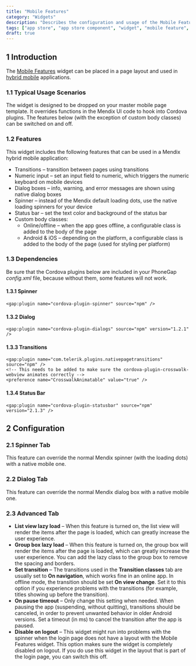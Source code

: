 ```yaml
---
title: "Mobile Features"
category: "Widgets"
description: "Describes the configuration and usage of the Mobile Features widget, which is available in the Mendix App Store."
tags: ["app store", "app store component", "widget", "mobile feature", "spinner", "transitions", "status bar", "platform support"]
draft: true
---
```


## 1 Introduction

The [Mobile Features](https://appstore.home.mendix.com/link/app/48902/) widget can be placed in a page layout and used in [hybrid mobile](/refguide/hybrid-mobile) applications.

### 1.1 Typical Usage Scenarios

The widget is designed to be dropped on your master mobile page template. It overrides functions in the Mendix UI code to hook into Cordova plugins. The features below (with the exception of custom body classes) can be switched on and off.

### 1.2 Features

This widget includes the following features that can be used in a Mendix hybrid mobile application:

* Transitions – transition between pages using transitions
* Numeric input – set an input field to numeric, which triggers the numeric keyboard on mobile devices
* Dialog  boxes – info, warning, and error messages are shown using native dialog boxes
* Spinner  – instead of the Mendix default loading dots, use the native loading spinners for your device
* Status bar  – set the text color and background of the status bar
* Custom body classes:
  * Online/offline  – when the app goes offline, a configurable class is added to the body of the page
  * Android & iOS – depending on the platform, a configurable class is added to the body of the page (used for styling per platform)

### 1.3 Dependencies

Be sure that the Cordova plugins below are included in your PhoneGap *config.xml* file, because without them, some features will not work.

#### 1.3.1 Spinner

```
<gap:plugin name="cordova-plugin-spinner" source="npm" />
```

#### 1.3.2 Dialog

```
<gap:plugin name="cordova-plugin-dialogs" source="npm" version="1.2.1" />
```

#### 1.3.3 Transitions

```
<gap:plugin name="com.telerik.plugins.nativepagetransitions" source="npm" />
<!-- This needs to be added to make sure the cordova-plugin-crosswalk-webview animates correctly -->
<preference name="CrosswalkAnimatable" value="true" />
```

#### 1.3.4 Status Bar

```
<gap:plugin name="cordova-plugin-statusbar" source="npm" version="2.1.3" />
```

## 2 Configuration

### 2.1 Spinner Tab

This feature can override the normal Mendix spinner (with the loading dots) with a native mobile one.

### 2.2 Dialog Tab

This feature can override the normal Mendix dialog box with a native mobile one.

### 2.3 Advanced Tab

* **List view lazy load** – When this feature is turned on, the list view will render the items after the page is loaded, which can greatly increase the user experience.
* **Group box lazy load** – When this feature is turned on, the group box will render the items after the page is loaded, which can greatly increase the user experience. You can add the lazy class to the group box to remove the spacing and borders.
* **Set transition** – The transitions used in the **Transition classes** tab are usually set to **On navigation**, which works fine in an online app. In offline mode, the transition should be set **On view change**. Set it to this option if you experience problems with the transitions (for example, titles showing up before the transition).
* **On pause timeout** – Only change this setting when needed. When pausing the app (suspending, without quitting), transitions should be canceled, in order to prevent unwanted behavior in older Android versions. Set a timeout (in ms) to cancel the transition after the app is paused.
* **Disable on logout** – This widget might run into problems with the spinner when the login page does not have a layout with the Mobile Features widget. This option makes sure the widget is completely disabled on logout. If you do use this widget in the layout that is part of the login page, you can switch this off.
